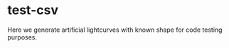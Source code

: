 test-csv
========

Here we generate artificial lightcurves with known shape for code testing purposes.